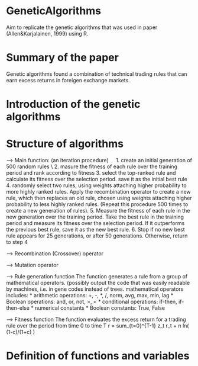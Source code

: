 # GeneticAlgorithms
Aim to replicate the genetic algorithms that was used in paper (Allen&Karjalainen, 1999) using R. 

# Summary of the paper
Genetic algorithms found a combination of technical trading rules that can earn excess returns in foreigen exchange markets. 

# Introduction of the genetic algorithms

# Structure of algorithms
--> Main function: (an iteration procedure)
      1. create an initial generation of 500 random rules \\
      2. masure the fitness of each rule over the training period and rank according to fitness
      3. select the top-ranked rule and calculate its fitness over the selection period. save it as the initial best rule
      4. randomly select two rules, using weights attaching higher probability to more highly ranked rules. Apply the recombination operator to create a new rule, which then replaces an old rule, chosen using weights attaching higher probability to less highly ranked rules. (Repeat this procedure 500 times to create a new generation of rules).
      5. Measure the fitness of each rule in the new generation over the training period. Take the best rule in the training period and measure its fitness over the selection period. If it outperforms the previous best rule, save it as the new best rule. 
      6. Stop if no new best rule appears for 25 generations, or after 50 generations. Otherwise, return to step 4
      
      
--> Recombination (Crossover) operator
    


--> Mutation operator


--> Rule generation function
    The function generates a rule from a group of mathematical operators.
    (possibly output the code that was easily readable by machines, i.e. in gene codes instead of trees. 
    mathematical operators includes:
      * arithmetic operations: +, -, *, /, norm, avg, max, min, lag
      * Boolean operations: and, or, not, >, <
      * conditional operations: if-then, if-then-else
      * numerical constants
      * Boolean constants: True, False

--> Fitness function
    The function evaluates the excess return for a trading rule over the period from time 0 to time T
    r = sum_{t=0}^{T-1} z_t r_t + n ln( (1-c)/(1+c) )

# Definition of functions and variables

# 
